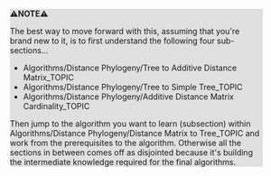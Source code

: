 <div style="margin:2em; background-color: #e0e0e0;">

<strong>⚠️NOTE️️️⚠️</strong>

The best way to move forward with this, assuming that you're brand new to it, is to first understand the following four sub-sections...

* Algorithms/Distance Phylogeny/Tree to Additive Distance Matrix_TOPIC
* Algorithms/Distance Phylogeny/Tree to Simple Tree_TOPIC
* Algorithms/Distance Phylogeny/Additive Distance Matrix Cardinality_TOPIC

Then jump to the algorithm you want to learn (subsection) within Algorithms/Distance Phylogeny/Distance Matrix to Tree_TOPIC and work from the prerequisites to the algorithm. Otherwise all the sections in between comes off as disjointed because it's building the intermediate knowledge required for the final algorithms.
</div>

